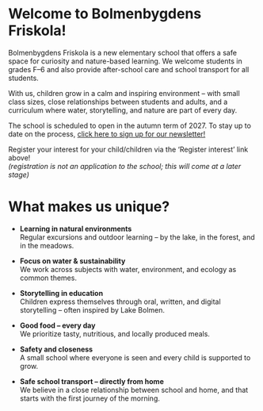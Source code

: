 ---
---

# Welcome to Bolmenbygdens Friskola!

Bolmenbygdens Friskola is a new elementary school that offers a safe space for curiosity and nature-based learning. We welcome students in grades F–6 and also provide after-school care and school transport for all students.

With us, children grow in a calm and inspiring environment – with small class sizes, close relationships between students and adults, and a curriculum where water, storytelling, and nature are part of every day.

The school is scheduled to open in the autumn term of 2027. To stay up to date on the process, [click here to sign up for our newsletter!](https://gansub.com/s/fmCU31WC5wQcI/)   

Register your interest for your child/children via the ‘Register interest’ link above!  
*(registration is not an application to the school; this will come at a later stage)*  


# What makes us unique?
- **Learning in natural environments**    
    Regular excursions and outdoor learning – by the lake, in the forest, and in the meadows.

- **Focus on water & sustainability**    
We work across subjects with water, environment, and ecology as common themes.

- **Storytelling in education**    
Children express themselves through oral, written, and digital storytelling – often inspired by Lake Bolmen.

- **Good food – every day**    
We prioritize tasty, nutritious, and locally produced meals.

- **Safety and closeness**    
A small school where everyone is seen and every child is supported to grow.

- **Safe school transport – directly from home**  
We believe in a close relationship between school and home, and that starts with the first journey of the morning.

